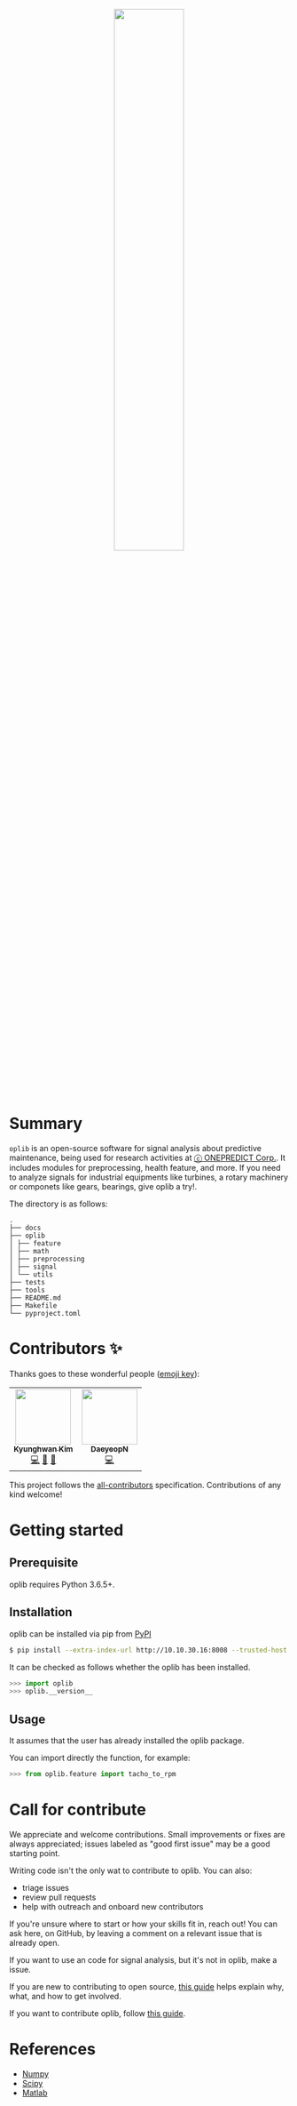 <p align="center">
<img src="https://user-images.githubusercontent.com/79968466/149269606-6b401104-4a5a-4456-b924-558d233131f2.png" align="center" width="50%">
<!--TODO: Change image more beautiful.-->
<!--TODO: Add badges.-->

<!--TODO: Change the name of this library, oplib.-->
# Summary
`oplib` is an open-source software for signal analysis about predictive maintenance, being used for research activities at [ⓒ ONEPREDICT Corp.](https://onepredict.ai/). It includes modules for preprocessing, health feature, and more. If you need to analyze signals for industrial equipments like turbines, a rotary machinery or componets like gears, bearings, give oplib a try!.

The directory is as follows:
``` text
.
├── docs
├── oplib
│ ├── feature
│ ├── math
│ ├── preprocessing
│ ├── signal
│ └── utils
├── tests
├── tools
├── README.md
├── Makefile
└── pyproject.toml
```
# Contributors ✨

Thanks goes to these wonderful people ([emoji key](https://allcontributors.org/docs/en/emoji-key)):

<!-- ALL-CONTRIBUTORS-LIST:START - Do not remove or modify this section -->
<!-- prettier-ignore-start -->
<!-- markdownlint-disable -->
<table>
  <tr>
    <td align="center"><a href="https://github.com/kyunghwan-onepredict"><img src="https://avatars.githubusercontent.com/u/86699249?v=4?s=100" width="100px;" alt=""/><br /><sub><b>Kyunghwan Kim</b></sub></a><br /><a href="https://github.com/Onepredict/oplib/commits?author=kyunghwan-onepredict" title="Code">💻</a> <a href="https://github.com/Onepredict/oplib/commits?author=kyunghwan-onepredict" title="Documentation">📖</a> <a href="https://github.com/Onepredict/oplib/pulls?q=is%3Apr+reviewed-by%3Akyunghwan-onepredict" title="Reviewed Pull Requests">👀</a></td>
    <td align="center"><a href="https://github.com/DaeyeopN"><img src="https://avatars.githubusercontent.com/u/80095250?v=4?s=100" width="100px;" alt=""/><br /><sub><b>DaeyeopN</b></sub></a><br /><a href="https://github.com/Onepredict/oplib/commits?author=DaeyeopN" title="Code">💻</a></td>
  </tr>
</table>

<!-- markdownlint-restore -->
<!-- prettier-ignore-end -->

<!-- ALL-CONTRIBUTORS-LIST:END -->

This project follows the [all-contributors](https://github.com/all-contributors/all-contributors) specification. Contributions of any kind welcome!
# Getting started

## Prerequisite
oplib requires Python 3.6.5+.

## Installation
<!--TODO: Register oplib on the pypi server.-->
oplib can be installed via pip from [PyPI](https://pypi.org/)
``` bash
$ pip install --extra-index-url http://10.10.30.16:8008 --trusted-host 10.10.30.16:8008 oplib
```
It can be checked as follows whether the oplib has been installed.
``` python
>>> import oplib
>>> oplib.__version__
```

## Usage
It assumes that the user has already installed the oplib package.

You can import directly the function, for example:
``` python
>>> from oplib.feature import tacho_to_rpm
```

# Call for contribute
We appreciate and welcome contributions. Small improvements or fixes are always appreciated; issues labeled as "good first issue" may be a good starting point.

Writing code isn't the only wat to contribute to oplib. You can also:

- triage issues
- review pull requests
- help with outreach and onboard new contributors

If you're unsure where to start or how your skills fit in, reach out! You can ask here, on GitHub, by leaving a comment on a relevant issue that is already open.

If you want to use an code for signal analysis, but it's not in oplib, make a issue.

If you are new to contributing to open source, [this guide](https://opensource.guide/how-to-contribute/) helps explain why, what, and how to get involved.

If you want to contribute oplib, follow [this guide](https://github.com/Onepredict/oplib/blob/main/wiki/development_guide.md).

# References
- [Numpy](https://numpy.org/)
- [Scipy](https://scipy.org/)
- [Matlab](https://www.mathworks.com/help/index.html?s_tid=CRUX_lftnav)

